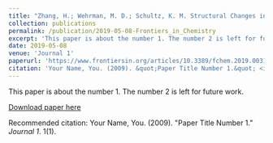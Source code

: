 ```yaml
---
title: "Zhang, H.; Wehrman, M. D.; Schultz, K. M. Structural Changes in Polymeric Gel Scaffolds around the Overlap Concentration. Frontiers in Chemistry 2019, 7."
collection: publications
permalink: /publication/2019-05-08-Frontiers_in_Chemistry
excerpt: 'This paper is about the number 1. The number 2 is left for future work.'
date: 2019-05-08
venue: 'Journal 1'
paperurl: 'https://www.frontiersin.org/articles/10.3389/fchem.2019.00317/full'
citation: 'Your Name, You. (2009). &quot;Paper Title Number 1.&quot; <i>Journal 1</i>. 1(1).'
---
```

This paper is about the number 1. The number 2 is left for future work.

[Download paper here](http://academicpages.github.io/files/paper1.pdf)

Recommended citation: Your Name, You. (2009). "Paper Title Number 1." <i>Journal 1</i>. 1(1).
